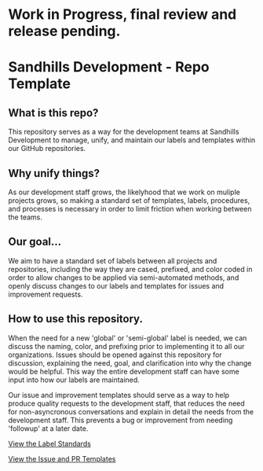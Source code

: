 # Work in Progress, final review and release pending.

# Sandhills Development - Repo Template
## What is this repo?
This repository serves as a way for the development teams at Sandhills Development to manage, unify, and maintain our labels and templates within our GitHub repositories.

## Why unify things?
As our development staff grows, the likelyhood that we work on muliple projects grows, so making a standard set of templates, labels, procedures, and processes is necessary in order to limit friction when working between the teams.

## Our goal...
We aim to have a standard set of labels between all projects and repositories, including the way they are cased, prefixed, and color coded in order to allow changes to be applied via semi-automated methods, and openly discuss changes to our labels and templates for issues and improvement requests.

## How to use this repository.
When the need for a new 'global' or 'semi-global' label is needed, we can discuss the naming, color, and prefixing prior to implementing it to all our organizations. Issues should be opened against this repository for discussion, explaining the need, goal, and clarification into why the change would be helpful. This way the entire development staff can have some input into how our labels are maintained.

Our issue and improvement templates should serve as a way to help produce quality requests to the development staff, that reduces the need for non-asyncronous conversations and explain in detail the needs from the development staff. This prevents a bug or improvement from needing 'followup' at a later date.

[View the Label Standards](https://github.com/sandhillsdevelopment/repo-template/blob/master/labels.md)

[View the Issue and PR Templates](https://github.com/sandhillsdevelopment/repo-template/tree/master/templates/.github)
